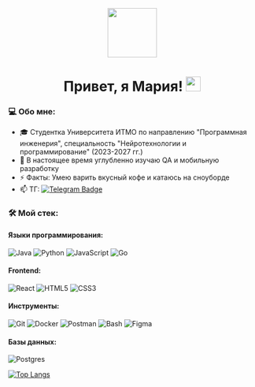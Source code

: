 <div id="header" align="center">
  <img src="https://media.giphy.com/media/QDjpIL6oNCVZ4qzGs7/giphy.gif" width="100"/>
  <div id="badges">
  </div>
  <img src="https://komarev.com/ghpvc/?username=Maria2525007&style=flat-square&color=blue" alt=""/>
</div>

<h1 align="center">
  Привет, я Мария!
  <img src="https://media.giphy.com/media/hvRJCLFzcasrR4ia7z/giphy.gif" width="30px"/>
</h1>

### 💻 Обо мне:
- 🎓 Студентка Университета ИТМО по направлению "Программная инженерия", специальность "Нейротехнологии и программирование" (2023-2027 гг.)
- 🌱 В настоящее время углубленно изучаю QA и мобильную разработку
- ⚡ Факты: Умею варить вкусный кофе и катаюсь на сноуборде
- 📫 ТГ: [![Telegram Badge](https://img.shields.io/badge/-тык-blue?style=flat&logo=Telegram&logoColor=white)](https://t.me/just_cause_21)

### 🛠️ Мой стек:
#### Языки программирования:
![Java](https://img.shields.io/badge/java-%23ED8B00.svg?style=for-the-badge&logo=openjdk&logoColor=white)
![Python](https://img.shields.io/badge/python-3670A0?style=for-the-badge&logo=python&logoColor=ffdd54)
![JavaScript](https://img.shields.io/badge/javascript-%23323330.svg?style=for-the-badge&logo=javascript&logoColor=%23F7DF1E)
![Go](https://img.shields.io/badge/go-%2300ADD8.svg?style=for-the-badge&logo=go&logoColor=white)

#### Frontend:
![React](https://img.shields.io/badge/react-%2320232a.svg?style=for-the-badge&logo=react&logoColor=%2361DAFB)
![HTML5](https://img.shields.io/badge/html5-%23E34F26.svg?style=for-the-badge&logo=html5&logoColor=white)
![CSS3](https://img.shields.io/badge/css3-%231572B6.svg?style=for-the-badge&logo=css3&logoColor=white)

#### Инструменты:
![Git](https://img.shields.io/badge/git-%23F05033.svg?style=for-the-badge&logo=git&logoColor=white)
![Docker](https://img.shields.io/badge/docker-%230db7ed.svg?style=for-the-badge&logo=docker&logoColor=white)
![Postman](https://img.shields.io/badge/Postman-FF6C37?style=for-the-badge&logo=postman&logoColor=white)
![Bash](https://img.shields.io/badge/bash-%23121011.svg?style=for-the-badge&logo=gnu-bash&logoColor=white)
![Figma](https://img.shields.io/badge/figma-%23F24E1E.svg?style=for-the-badge&logo=figma&logoColor=white)

#### Базы данных:
![Postgres](https://img.shields.io/badge/postgres-%23316192.svg?style=for-the-badge&logo=postgresql&logoColor=white)



[![Top Langs](https://github-readme-stats.vercel.app/api/top-langs/?username=Maria2525007&layout=compact&theme=vision-friendly-dark)](https://github.com/anuraghazra/github-readme-stats)
